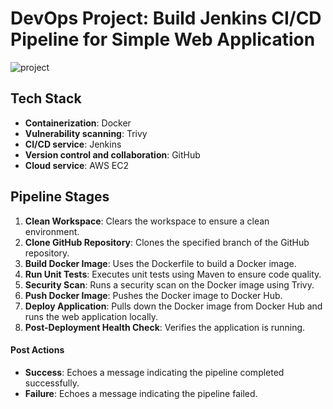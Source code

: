 # DevOps Project: Build Jenkins CI/CD Pipeline for Simple Web Application

![project](https://github.com/user-attachments/assets/cd825ee2-c3ba-47c0-905b-e83c8a2857e0)

## Tech Stack
- **Containerization**: Docker
- **Vulnerability scanning**: Trivy
- **CI/CD service**: Jenkins
- **Version control and collaboration**: GitHub
- **Cloud service**: AWS EC2

## Pipeline Stages

1. **Clean Workspace**: Clears the workspace to ensure a clean environment.
2. **Clone GitHub Repository**: Clones the specified branch of the GitHub repository.
3. **Build Docker Image**: Uses the Dockerfile to build a Docker image.
4. **Run Unit Tests**: Executes unit tests using Maven to ensure code quality.
5. **Security Scan**: Runs a security scan on the Docker image using Trivy.
6. **Push Docker Image**: Pushes the Docker image to Docker Hub.
7. **Deploy Application**: Pulls down the Docker image from Docker Hub and runs the web application locally.
8. **Post-Deployment Health Check**: Verifies the application is running.
#### Post Actions
- **Success**: Echoes a message indicating the pipeline completed successfully.
- **Failure**: Echoes a message indicating the pipeline failed.

